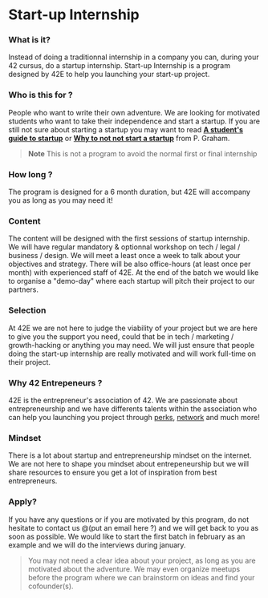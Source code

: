 # Start-up Internship

### What is it?
Instead of doing a traditionnal internship in a company  you can,  during your 42 cursus,  do a startup internship. Start-up Internship is a program designed by 42E to help you launching your start-up project.

### Who is this for ?
People who want to write their own adventure. We are looking for motivated students who want to take their independence and start a startup. If you are still not sure about starting a startup you may want to read [**A student's guide to startup**](http://www.paulgraham.com/mit.html) or [**Why to not not start a startup**](http://www.paulgraham.com/notnot.html) from P. Graham. 
> __**Note**__
> This is not a program to avoid the normal first or final internship

### How long ?
The program is designed for a 6 month duration, but 42E will accompany you as long as you may need it!

### Content
The content will be designed with the first sessions of startup internship. We will have regular mandatory & optionnal workshop on tech / legal / business / design.
We will meet a least once a week to talk about your objectives and strategy. 
There will be also office-hours (at least once per month) with experienced staff of 42E.
At the end of the batch we would like to organise a "demo-day" where each startup will pitch their project to our partners. 

### Selection
At 42E we are not here to judge the viability of your project but we are here to give you the support you need, could that be in tech / marketing / growth-hacking or anything you may need. We will just ensure that people doing the start-up internship are really motivated and will work full-time on their project.

### Why 42 Entrepeneurs ?
42E is the entrepreneur's association of 42. We are passionate about entrepreneurship and we have differents talents within the association who can help you launching you project through [perks](https://42entrepreneurs.com/perks), [network](https://42entrepreneurs.com/startups) and much more! 

### Mindset
There is a lot about startup and entrepreneurship mindset on the internet. We are not here to shape you mindset about entrepeneurship but we will share resources to ensure you get a lot of inspiration from best entrepreneurs.

### Apply?
If you have any questions or if you are motivated by this program, do not hesitate to contact us @(put an email here ?) and we will get back to you as soon as possible. We would like to start the first batch in february as an example and we will do the interviews during january.  
> You may not need a clear idea about your project, as long as you are motivated about the adventure. 
> We may even organize meetups before the program where we can brainstorm on ideas and find your cofounder(s).
